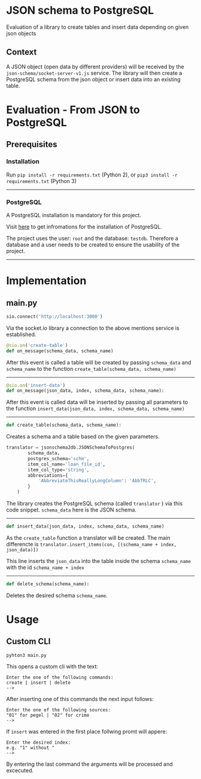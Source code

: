 # JSON schema to PostgreSQL

Evaluation of a library to create tables and insert data depending on given json objects

## Context

A JSON object (open data by different providers) will be received by the `json-schema/socket-server-v1.js` service. The library will then create a PostgreSQL schema from the json object or insert data into an existing table.

# Evaluation - From JSON to PostgreSQL

## Prerequisites

### Installation

Run `pip install -r requirements.txt` (Python 2), or `pip3 install -r requirements.txt` (Python 3)

---

### PostgreSQL

A PostgreSQL installation is mandatory for this project.

Visit [here](https://www.postgresql.org/docs/12/installation.html) to get infromations for the installation of PostgreSQL.

The project uses the user: `root` and the database: `testdb`. Therefore a database and a user needs to be created to ensure the usability of the project.

---

# Implementation

## main.py

```python
sio.connect('http://localhost:3000')
```

Via the socket.io library a connection to the above mentions service is established.

```python
@sio.on('create-table')
def on_message(schema_data, schema_name)
```

After this event is called a table will be created by passing `schema_data` and `schema_name` to the function `create_table(schema_data, schema_name)`

---

```python
@sio.on('insert-data')
def on_message(json_data, index, schema_data, schema_name):
```

After this event is called data will be inserted by passing all parameters to the function `insert_data(json_data, index, schema_data, schema_name)`

---

```python
def create_table(schema_data, schema_name):
```

Creates a schema and a table based on the given parameters.

```python
translator = jsonschema2db.JSONSchemaToPostgres(
        schema_data,
        postgres_schema='schm',
        item_col_name='loan_file_id',
        item_col_type='string',
        abbreviations={
            'AbbreviateThisReallyLongColumn': 'AbbTRLC',
        }
    )
```

The library creates the PostgreSQL schema (called `translator` ) via this code snippet. `schema_data` here is the JSON schema.

---

```python
def insert_data(json_data, index, schema_data, schema_name)
```

As the `create_table` function a translator will be created.
The main differencte is `translator.insert_items(con, [(schema_name + index, json_data)])`

This line inserts the `json_data` into the table inside the schema `schema_name` with the id `schema_name + index`

---

```python
def delete_schema(schema_name):
```

Deletes the desired schema `schema_name`.

# Usage

## Custom CLI

`pyhton3 main.py`

This opens a custom cli with the text:

`Enter the one of the following commands:` <br>
`create | insert | delete` <br>
`-->` <br>

After inserting one of this commands the next input follows:

`Enter the one of the following sources:` <br>
`"01" for pegel | "02" for crime` <br>
`-->` <br>

If `insert` was entered in the first place follwing promt will appere:

`Enter the desired index:` <br>
`e.g. "1" without "` <br>
`-->` <br>

By entering the last command the arguments will be processed and excecuted.
